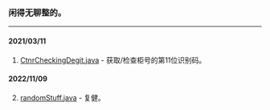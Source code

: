 ### 闲得无聊整的。
---
#### 2021/03/11
1. [CtnrCheckingDegit.java](CtnrCheckingDegit.java) - 获取/检查柜号的第11位识别码。
#### 2022/11/09
2. [randomStuff.java](randomStuff.java) - 复健。
